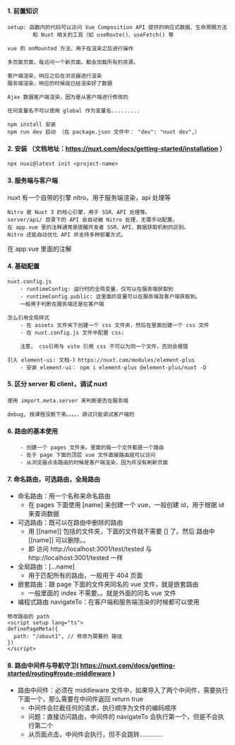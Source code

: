 #### 1. 前置知识
```angular2html
setup: 函数内的代码可以访问 Vue Composition API 提供的响应式数据、生命周期方法
        和 Nuxt 相关的工具（如 useRoute()、useFetch() 等

vue 的 onMounted 方法，用于在渲染之后进行操作

多页面页面，每访问一个新页面。都会加载所有的资源。

客户端渲染，响应之后在浏览器进行渲染
服务端渲染，响应的时候就已经渲染好了数据

Ajax 数据客户端渲染，因为是从客户端进行修改的

任何变量名不可以使用 global 作为变量名.........

npm install 安装
npm run dev 启动 （在 package.json 文件中： "dev": "nuxt dev",）
```

#### 2. 安装 （文档地址：https://nuxt.com/docs/getting-started/installation ）
```angular2html
npx nuxi@latest init <project-name>
```
#### 3. 服务端与客户端
nuxt 有一个自带的引擎 nitro，用于服务端渲染，api 处理等

    Nitro 是 Nuxt 3 的核心引擎，用于 SSR、API 处理等。
    server/api/ 目录下的 API 会自动被 Nitro 处理，无需手动配置。
    在 app.vue 里的注释通常是提醒开发者 SSR、API、数据获取机制的区别。
    Nitro 还能自动优化 API 并支持多种部署方式。
 在 app.vue 里面的注解

#### 4. 基础配置
```angular2html
nuxt.config.js
    - runtimeConfig: 运行时的全局变量，仅可以在服务端获取到
    - runtimeConfig.public: 这里面的变量可以在服务端及客户端获取到。
    一般用于判断在服务端还是在客户端

怎么引用全局样式
    - 在 assets 文件夹下创建一个 css 文件夹，然后在里面创建一个 css 文件
    - 在 nuxt.config.js 文件中配置 css: 

    注意， css引用与 vite 引用 css 不可以为同一个文件，否则会报错

引入 element-ui: 文档-》https://nuxt.com/modules/element-plus
    - 安装 element-ui： npm i element-plus @element-plus/nuxt -D
```

#### 5. 区分 server 和 client，调试 nuxt
```angular2html
使用 import.meta.server 来判断是否在服务端

debug, 按课程没断下来。。。。，调试只能调试客户端的
```

#### 6. 路由的基本使用
```angular2html
    - 创建一个 pages 文件夹。里面的每一个文件都是一个路由
    - 处于 page 下面的顶层 vue 文件直接路由就可以访问
    - 从浏览器点击路由的时候是客户端渲染，因为并没有刷新页面
```

#### 7. 命名路由，可选路由，全局路由
- 命名路由：用一个名称来命名路由
  - 在 pages 下面使用 [name] 来创建一个 vue，一般创建 id，用于根据 id 来查询数据
- 可选路由：既可以在路由中删除的路由
  - 用 [[name]] 包括的文件夹，下面的文件就不需要 [] 了。然后 路由中 [[name]] 可以删除。。
  - 即 访问 http://localhost:3001/test/tested 与 http://localhost:3001/tested 一样
- 全局路由：[...name]
  - 用于匹配所有的路由，一般用于 404 页面
- 嵌套路由：跟 page 下面的文件夹同名的 vue 文件，就是嵌套路由
  - 一般里面的 index 不需要。。就是外面的同名 vue 文件
-  编程式路由 navigateTo：在客户端和服务端渲染的时候都可以使用

```angular2html
修改路由的 path
<script setup lang="ts">
definePageMeta({
  path: "/about1", // 修改为需要的 路径
})
</script>
```

#### 8. 路由中间件与导航守卫( https://nuxt.com/docs/getting-started/routing#route-middleware )
- 路由中间件：必须在 middleware 文件中，如果导入了两个中间件，需要执行下面一个，那么需要在中间件返回 return true
  - 中间件会拦截任何的请求，执行顺序为文件的编码顺序
  - 问题：直接访问路由，中间件的 navigateTo 会执行第一个，但是不会执行第二个
  - 从页面点击，中间件会执行，但不会跳转.............

